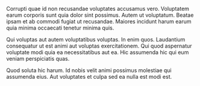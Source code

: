 Corrupti quae id non recusandae voluptates accusamus vero. Voluptatem earum corporis sunt quia dolor sint possimus. Autem ut voluptatum. Beatae ipsam et ab commodi fugiat ut recusandae. Maiores incidunt harum earum quia minima occaecati tenetur minima quis.
 Qui voluptas aut autem voluptatibus voluptas. In enim quos. Laudantium consequatur ut est animi aut voluptas exercitationem. Qui quod aspernatur voluptate modi quia ea necessitatibus aut ea. Hic assumenda hic qui eum veniam perspiciatis quas.
 Quod soluta hic harum. Id nobis velit animi possimus molestiae qui assumenda eius. Aut voluptates et culpa sed ea nulla est modi est.